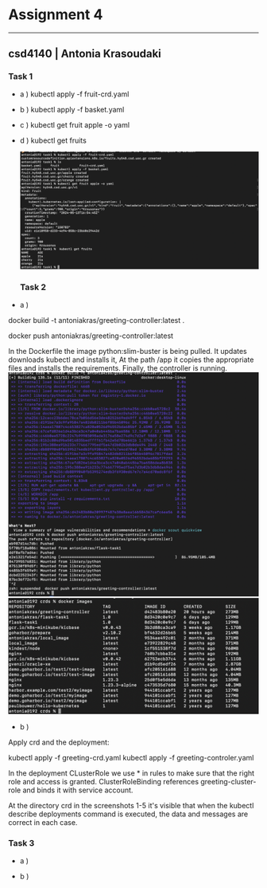 # Assignment 4
---------------------
## csd4140 | Antonia Krasoudaki


### Task 1

* a )
kubectl apply -f fruit-crd.yaml

* b )
kubectl apply -f basket.yaml

* c )
kubectl get fruit apple -o yaml

* d )
  kubectl get fruits

  ![1](task1/1.png)

  ### Task 2

* a )
  
docker build -t antoniakras/greeting-controller:latest .

docker push antoniakras/greeting-controller:latest

In the Dockerfile the image python:slim-buster is being pulled. It updates downloads kubectl and installs it,
At the path /app it copies the appropriate files and installs the requirements.
Finally, the controller is running.
![1](task1/1.1.png)
![1](task1/1.2.png)

* b )
  
Apply crd and the deployment:

kubectl apply -f greeting-crd.yaml
kubectl apply -f greeting-controler.yaml

In the deployment CLusterRole we use * in rules to make sure that
the right role and access is granted. ClusterRoleBinding references greeting-cluster-role 
and binds it with service account. 

At the directory crd in the screenshots 1-5  it's visible that when the kubectl describe deployments command is executed, the data and messages are correct in each case. 


  ### Task 3

  * a )

  * b )
  
